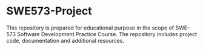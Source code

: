 # SWE573-Project
This repository is prepared for educational purpose in the scope of SWE-573 Software Development Practice Course. The repository includes project code, documentation and additional resources.

